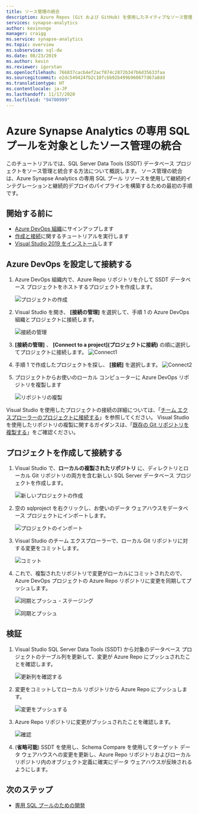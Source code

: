 ```yaml
---
title: ソース管理の統合
description: Azure Repos (Git および GitHub) を使用したネイティブなソース管理の統合による、専用 SQL プールのエンタープライズ クラスのデータベース DevOps エクスペリエンス。
services: synapse-analytics
author: kevinvngo
manager: craigg
ms.service: synapse-analytics
ms.topic: overview
ms.subservice: sql-dw
ms.date: 08/23/2019
ms.author: kevin
ms.reviewer: igorstan
ms.openlocfilehash: 766837cacb4ef2acf874c2872b347b6d35633faa
ms.sourcegitcommit: e2dc549424fb2c10fcbb92b499b960677d67a8dd
ms.translationtype: HT
ms.contentlocale: ja-JP
ms.lasthandoff: 11/17/2020
ms.locfileid: "94700999"
---
```

# <a name="source-control-integration-for-dedicated-sql-pool-in-azure-synapse-analytics"></a>Azure Synapse Analytics の専用 SQL プールを対象としたソース管理の統合

このチュートリアルでは、SQL Server Data Tools (SSDT) データベース プロジェクトをソース管理と統合する方法について概説します。  ソース管理の統合は、Azure Synapse Analytics の専用 SQL プール リソースを使用して継続的インテグレーションと継続的デプロイのパイプラインを構築するための最初の手順です。

## <a name="before-you-begin"></a>開始する前に

- [Azure DevOps 組織](https://azure.microsoft.com/services/devops/)にサインアップします
- [作成と接続](create-data-warehouse-portal.md)に関するチュートリアルを実行します
- [Visual Studio 2019 をインストール](https://visualstudio.microsoft.com/vs/older-downloads/)します

## <a name="set-up-and-connect-to-azure-devops"></a>Azure DevOps を設定して接続する

1. Azure DevOps 組織内で、Azure Repo リポジトリを介して SSDT データベース プロジェクトをホストするプロジェクトを作成します。

   ![プロジェクトの作成](./media/sql-data-warehouse-source-control-integration/1-create-project-azure-devops.png "Create Project")

2. Visual Studio を開き、 **[接続の管理]** を選択して、手順 1 の Azure DevOps 組織とプロジェクトに接続します。

   ![接続の管理](./media/sql-data-warehouse-source-control-integration/2-manage-connections.png "接続の管理")

3. **[接続の管理]** 、 **[Connect to a project]\(プロジェクトに接続\)** の順に選択してプロジェクトに接続します。
 ![Connect1](./media/sql-data-warehouse-source-control-integration/3-connect-project.png "接続する")


4. 手順 1 で作成したプロジェクトを探し、 **[接続]** を選択します。
![Connect2](./media/sql-data-warehouse-source-control-integration/3.5-connect.png "接続する")


3. プロジェクトからお使いのローカル コンピューターに Azure DevOps リポジトリを複製します

   ![リポジトリの複製](./media/sql-data-warehouse-source-control-integration/4-clone-repo.png "リポジトリをクローンする")

Visual Studio を使用したプロジェクトの接続の詳細については、「[チーム エクスプローラーのプロジェクトに接続する](https://docs.microsoft.com/visualstudio/ide/connect-team-project?view=vs-2019)」を参照してください。 Visual Studio を使用したリポジトリの複製に関するガイダンスは、「[既存の Git リポジトリを複製する](https://docs.microsoft.com/azure/devops/repos/git/clone?view=azure-devops&tabs=visual-studio)」をご確認ください。 

## <a name="create-and-connect-your-project"></a>プロジェクトを作成して接続する

1. Visual Studio で、**ローカルの複製されたリポジトリ** に、ディレクトリとローカル Git リポジトリの両方を含む新しい SQL Server データベース プロジェクトを作成します。

   ![新しいプロジェクトの作成](./media/sql-data-warehouse-source-control-integration/5-create-new-project.png "新しいプロジェクトの作成")  

2. 空の sqlproject を右クリックし、お使いのデータ ウェアハウスをデータベース プロジェクトにインポートします。

   ![プロジェクトのインポート](./media/sql-data-warehouse-source-control-integration/6-import-new-project.png "プロジェクトのインポート")  

3. Visual Studio のチーム エクスプローラーで、ローカル Git リポジトリに対する変更をコミットします。

   ![コミット](./media/sql-data-warehouse-source-control-integration/6.5-commit-push-changes.png "Commit")  

4. これで、複製されたリポジトリで変更がローカルにコミットされたので、Azure DevOps プロジェクトの Azure Repo リポジトリに変更を同期してプッシュします。

   ![同期とプッシュ - ステージング](./media/sql-data-warehouse-source-control-integration/7-commit-push-changes.png "同期とプッシュ - ステージング")

   ![同期とプッシュ](./media/sql-data-warehouse-source-control-integration/7.5-commit-push-changes.png "同期とプッシュ")  

## <a name="validation"></a>検証

1. Visual Studio SQL Server Data Tools (SSDT) から対象のデータベース プロジェクトのテーブル列を更新して、変更が Azure Repo にプッシュされたことを確認します。

   ![更新列を確認する](./media/sql-data-warehouse-source-control-integration/8-validation-update-column.png "更新列を確認する")

2. 変更をコミットしてローカル リポジトリから Azure Repo にプッシュします。

   ![変更をプッシュする](./media/sql-data-warehouse-source-control-integration/9-push-column-change.png "変更をプッシュする")

3. Azure Repo リポジトリに変更がプッシュされたことを確認します。

   ![確認](./media/sql-data-warehouse-source-control-integration/10-verify-column-change-pushed.png "変更を確認する")

4. (**省略可能**) SSDT を使用し、Schema Compare を使用してターゲット データ ウェアハウスへの変更を更新し、Azure Repo リポジトリおよびローカル リポジトリ内のオブジェクト定義に確実にデータ ウェアハウスが反映されるようにします。

## <a name="next-steps"></a>次のステップ

- [専用 SQL プールのための開発](sql-data-warehouse-overview-develop.md)
